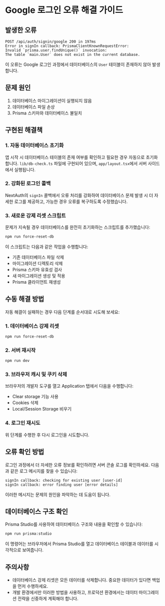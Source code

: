 # Google 로그인 오류 해결 가이드

## 발생한 오류

```
POST /api/auth/signin/google 200 in 197ms
Error in signIn callback: PrismaClientKnownRequestError:
Invalid `prisma.user.findUnique()` invocation:
The table `main.User` does not exist in the current database.
```

이 오류는 Google 로그인 과정에서 데이터베이스의 `User` 테이블이 존재하지 않아 발생합니다.

## 문제 원인

1. 데이터베이스 마이그레이션이 실행되지 않음
2. 데이터베이스 파일 손상
3. Prisma 스키마와 데이터베이스 불일치

## 구현된 해결책

### 1. 자동 데이터베이스 초기화

앱 시작 시 데이터베이스 테이블의 존재 여부를 확인하고 필요한 경우 자동으로 초기화합니다. `lib/db-check.ts` 파일에 구현되어 있으며, `app/layout.tsx`에서 서버 사이드에서 실행됩니다.

### 2. 강화된 로그인 콜백

NextAuth의 `signIn` 콜백에서 오류 처리를 강화하여 데이터베이스 문제 발생 시 더 자세한 로그를 제공하고, 가능한 경우 오류를 복구하도록 수정했습니다.

### 3. 새로운 강제 리셋 스크립트

문제가 지속될 경우 데이터베이스를 완전히 초기화하는 스크립트를 추가했습니다:

```bash
npm run force-reset-db
```

이 스크립트는 다음과 같은 작업을 수행합니다:
- 기존 데이터베이스 파일 삭제
- 마이그레이션 디렉토리 삭제
- Prisma 스키마 유효성 검사
- 새 마이그레이션 생성 및 적용
- Prisma 클라이언트 재생성

## 수동 해결 방법

자동 해결이 실패하는 경우 다음 단계를 순서대로 시도해 보세요:

### 1. 데이터베이스 강제 리셋

```bash
npm run force-reset-db
```

### 2. 서버 재시작

```bash
npm run dev
```

### 3. 브라우저 캐시 및 쿠키 삭제

브라우저의 개발자 도구를 열고 Application 탭에서 다음을 수행합니다:
- Clear storage 기능 사용
- Cookies 삭제
- Local/Session Storage 비우기

### 4. 로그인 재시도

위 단계를 수행한 후 다시 로그인을 시도합니다.

## 오류 확인 방법

로그인 과정에서 더 자세한 오류 정보를 확인하려면 서버 콘솔 로그를 확인하세요. 다음과 같은 로그 메시지를 찾을 수 있습니다:

```
signIn callback: checking for existing user [user-id]
signIn callback: error finding user [error details]
```

이러한 메시지는 문제의 원인을 파악하는 데 도움이 됩니다.

## 데이터베이스 구조 확인

Prisma Studio를 사용하여 데이터베이스 구조와 내용을 확인할 수 있습니다:

```bash
npm run prisma:studio
```

이 명령어는 브라우저에서 Prisma Studio를 열고 데이터베이스 테이블과 데이터를 시각적으로 보여줍니다.

## 주의사항

- 데이터베이스 강제 리셋은 모든 데이터를 삭제합니다. 중요한 데이터가 있다면 백업을 먼저 수행하세요.
- 개발 환경에서만 이러한 방법을 사용하고, 프로덕션 환경에서는 데이터 마이그레이션 전략을 신중하게 계획해야 합니다.